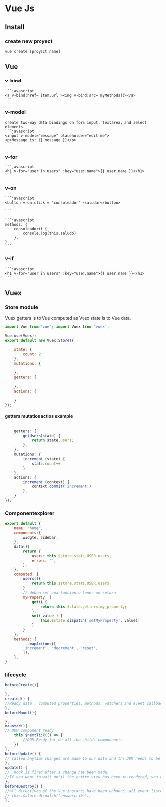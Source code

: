 # Vue Js

## Install

### create new proyect

`vue create [proyect name]`


## Vue

### v-bind
	```javascript
	<a v-bind:href= item.url ><img v-bind:src= myMethods()></a>
	```

### v-model
	create two-way data bindings on form input, textarea, and select elements
	```javascript
	<input v-model="message" placeholder="edit me">
	<p>Message is: {{ message }}</p>
	```

### v-for
	```javascript
	<h1 v-for="user in users" :key="user.name">{{ user.name }}</h1>
	```

### v-on
	```javascript
	<button v-on:click = "consoleador" >saludar</button>

	```
 
	```javascript
	methods: {
        consoleador() {
            console.log(this.saludo)
        },
    }
	```

### v-if
	```javascript
	<h1 v-for="user in users" :key="user.name">{{ user.name }}</h1>
	```

## Vuex 

### Store module
Vuex getters is to Vue computed as Vuex state is to Vue data.

```javascript
import Vue from 'vue'; import Vuex from 'vuex';

Vue.use(Vuex);
export default new Vuex.Store({	

    state: {
        count: 2
    },
    mutations: {
        
    },
    getters: {
        
    },
    actions: {
        
    }
});

```
#### getters mutatios actios example

```javascript

    getters: {
		getUsers(state) {
			return state.users;
		},
	},
	mutations: {
		increment (state) {
			state.count++
		}
	},
    actions: {
		increment (context) {
			context.commit('increment')
		},
    }
});

```

### Componentexplorer
```javascript
export default {
	name: "home",
	components:{
		widgte, sidebar,
	},
	data(){
        return {
            users: this.$store.state.USER.users,
            errors: "",
        };
	},
	computed: {
		users(){ 
            return this.$store.state.USER.users
        }
		// deben ser una función o tener un return
		myProperty: {
			get() {
				return this.$state.getters.my_property;
			},
			set( value ) {
				this.$state.dispatch('setMyProperty', value);
			}
		}
	},
	methods: {
		...mapActions([
		'increment', 'decrement', 'reset',
		]),
	},		
}

```

### lifecycle 
```javascript
beforeCreate(){

},
created() {
//Ready data , computed properties, methods, watchers and event callbacks 
},
beforeMount(){

},
mounted(){
// DOM component ready
	this.$nextTick(() => {
		//DOM Ready for de all the childs componenets
	})	
},
beforeUpdate() {
// called anytime changes are made to our data and the DOM needs to be updated, right before the DOM is patched
},
update() {
//  hook is fired after a change has been made.
//If you want to wait until the entire view has been re-rendered, you can use vm.$nextTick inside of updated:
},
beforeDestroy() {
//all directives of the Vue instance have been unbound, all event listeners have been removed, and all child Vue instances have also been destroyed.
// this.$store.dispatch("unsubscribe");
},

```